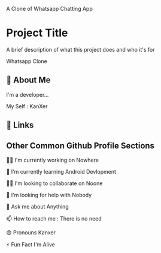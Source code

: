 A Clone of Whatsapp Chatting App



# Project Title

A brief description of what this project does and who it's for

Whatsapp Clone

## 🚀 About Me
I'm a  developer...

My Self : KanXer
## 🔗 Links


## Other Common Github Profile Sections
👩‍💻 I'm currently working on Nowhere

🧠 I'm currently learning Android Devlopment

👯‍♀️ I'm looking to collaborate on Noone

🤔 I'm looking for help with Nobody

💬 Ask me about Anything

📫 How to reach me : There is no need

😄 Pronouns Kanxer

⚡️ Fun Fact I'm Alive

